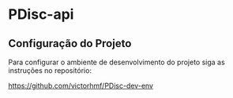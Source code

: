 # PDisc-api

## Configuração do Projeto

Para configurar o ambiente de desenvolvimento do projeto siga as instruções no repositório: 

https://github.com/victorhmf/PDisc-dev-env
